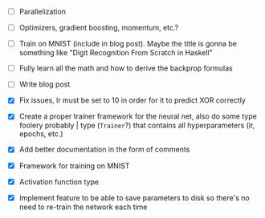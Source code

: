- [ ] Parallelization
- [ ] Optimizers, gradient boosting, momentum, etc.?
- [ ] Train on MNIST (include in blog post). Maybe the title is gonna be something like "Digit Recognition From Scratch in Haskell"
- [ ] Fully learn all the math and how to derive the backprop formulas
- [ ] Write blog post

- [x] Fix issues, lr must be set to 10 in order for it to predict XOR correctly
- [x] Create a proper trainer framework for the neural net, also do some type foolery probably | type (`Trainer`?) that contains all hyperparameters (lr, epochs, etc.)
- [x] Add better documentation in the form of comments
- [x] Framework for training on MNIST
- [x] Activation function type
- [x] Implement feature to be able to save parameters to disk so there's no need to re-train the network each time
